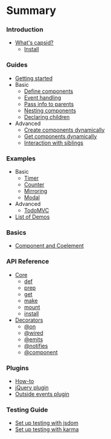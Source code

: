 # Summary

### Introduction
* [What's capsid?](README.md)
  * [Install](README.md#install)

### Guides
* [Getting started](getting-started.md)
* Basic
  * [Define components](guides/define.md)
  * [Event handling](guides/event.md)
  * [Pass info to parents](guides/pass-info-to-parents.md)
  * [Nesting components](guides/nesting.md)
  * [Declaring children](guides/children.md)
* Advanced
  * [Create components dynamically](guides/create.md)
  * [Get components dynamically](guides/get.md)
  * [Interaction with siblings](guides/siblings.md)

### Examples
* Basic
  * [Timer](examples/timer.md)
  * [Counter](examples/counter.md)
  * [Mirroring](exaxmples/mirroring.md)
  * [Modal](examples/modal.md)
* Advanced
  * [TodoMVC](examples/todo-mvc.md)
* [List of Demos](demo/index.md)

### Basics
* [Component and Coelement](basics/component.md)

### API Reference
* [Core](api/core.md)
  * [def](api/core.md#def)
  * [prep](api/core.md#prep)
  * [get](api/core.md#get)
  * [make](api/core.md#make)
  * [mount](api/core.md#mount)
  * [install](api/core.md#install)
* [Decorators](api/decorators.md)
  * [@on](api/decorators.md#on)
  * [@wired](api/decorators.md#wired)
  * [@emits](api/decorators.md#emits)
  * [@notifies](api/decorators.md#notifies)
  * [@component](api/decorators.md#component)

### Plugins
* [How-to](plugins/plugin.md)
* [jQuery plugin](plugins/jquery.md)
* [Outside events plugin](plugins/outside-events.md)

### Testing Guide
* [Set up testing with jsdom](testing/jsdom.md)
* [Set up testing with karma](testing/karma.md)
